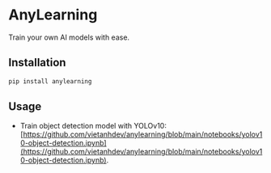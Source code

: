 # AnyLearning

Train your own AI models with ease.

## Installation

```bash
pip install anylearning
```

## Usage

- Train object detection model with YOLOv10: [https://github.com/vietanhdev/anylearning/blob/main/notebooks/yolov10-object-detection.ipynb](https://github.com/vietanhdev/anylearning/blob/main/notebooks/yolov10-object-detection.ipynb).
